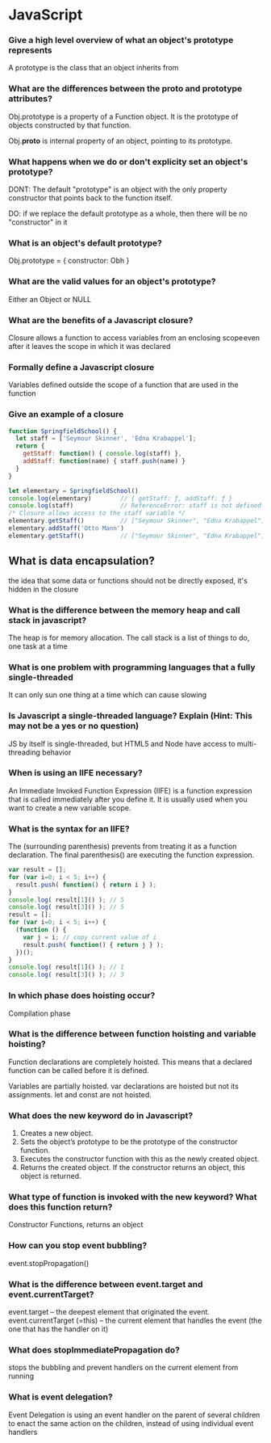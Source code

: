# JavaScript

### Give a high level overview of what an object's prototype represents
A prototype is the class that an object inherits from

### What are the differences between the __proto__ and prototype attributes?
Obj.prototype is a property of a Function object. It is the prototype of objects constructed by that function.

Obj.__proto__ is internal property of an object, pointing to its prototype.

### What happens when we do or don't explicity set an object's prototype?
DONT: The default "prototype" is an object with the only property constructor that points back to the function itself.

DO: if we replace the default prototype as a whole, then there will be no "constructor" in it

### What is an object's default prototype?
Obj.prototype = { constructor: Obh }

### What are the valid values for an object's prototype?
Either an Object or NULL

### What are the benefits of a Javascript closure?
Closure allows a function to access variables from an enclosing scope even after it leaves the scope in which it was declared

### Formally define a Javascript closure
Variables defined outside the scope of a function that are used in the function

### Give an example of a closure
```js
function SpringfieldSchool() {
  let staff = ['Seymour Skinner', 'Edna Krabappel'];
  return {
    getStaff: function() { console.log(staff) },
    addStaff: function(name) { staff.push(name) }
  }
}

let elementary = SpringfieldSchool()
console.log(elementary)        // { getStaff: ƒ, addStaff: ƒ }
console.log(staff)             // ReferenceError: staff is not defined
/* Closure allows access to the staff variable */
elementary.getStaff()          // ["Seymour Skinner", "Edna Krabappel"]
elementary.addStaff('Otto Mann')
elementary.getStaff()          // ["Seymour Skinner", "Edna Krabappel", "Otto Mann"]
```


## What is data encapsulation?
the idea that some data or functions should not be directly exposed, it's hidden in the closure


### What is the difference between the memory heap and call stack in javascript?
The heap is for memory allocation. The call stack is a list of things to do, one task at a time

### What is one problem with programming languages that a fully single-threaded
It can only sun one thing at a time which can cause slowing

###  Is Javascript a single-threaded language? Explain (Hint: This may not be a yes or no question)
JS by itself is single-threaded, but HTML5 and Node have access to multi-threading behavior

### When is using an IIFE necessary?
An Immediate Invoked Function Expression (IIFE) is a function expression that is called immediately after you define it. It is usually used when you want to create a new variable scope.

### What is the syntax for an IIFE?
The (surrounding parenthesis) prevents from treating it as a function declaration.
The final parenthesis() are executing the function expression.

``` js
var result = [];
for (var i=0; i < 5; i++) {
  result.push( function() { return i } );
}
console.log( result[1]() ); // 5
console.log( result[3]() ); // 5
result = [];
for (var i=0; i < 5; i++) {
  (function () {
    var j = i; // copy current value of i
    result.push( function() { return j } );
  })();
}
console.log( result[1]() ); // 1
console.log( result[3]() ); // 3
```


### In which phase does hoisting occur?
Compilation phase

### What is the difference between function hoisting and variable hoisting?
Function declarations are completely hoisted. This means that a declared function can be called before it is defined.

Variables are partially hoisted. var declarations are hoisted but not its assignments. let and const are not hoisted.

### What does the new keyword do in Javascript?
1. Creates a new object.
2. Sets the object’s prototype to be the prototype of the constructor function.
3. Executes the constructor function with this as the newly created object.
4. Returns the created object. If the constructor returns an object, this object is returned.

### What type of function is invoked with the new keyword? What does this function return?
Constructor Functions, returns an object



### How can you stop event bubbling?
event.stopPropagation()

### What is the difference between event.target and event.currentTarget?
event.target – the deepest element that originated the event.
event.currentTarget (=this) – the current element that handles the event (the one that has the handler on it)

### What does stopImmediatePropagation do?
stops the bubbling and prevent handlers on the current element from running

### What is event delegation?
Event Delegation is using an event handler on the parent of several children to enact the same action on the children, instead of using individual event handlers
